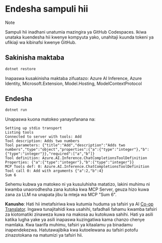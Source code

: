 <!--
CO_OP_TRANSLATOR_METADATA:
{
  "original_hash": "24b8b80f2e64a0ee05d1fc394c158638",
  "translation_date": "2025-05-17T10:43:30+00:00",
  "source_file": "03-GettingStarted/03-llm-client/solution/dotnet/README.md",
  "language_code": "sw"
}
-->
# Endesha sampuli hii

> [!NOTE]
> Sampuli hii inadhani unatumia mazingira ya GitHub Codespaces. Ikiwa unataka kuendesha hii kwenye kompyuta yako, unahitaji kuunda tokeni ya ufikiaji wa kibinafsi kwenye GitHub.

## Sakinisha maktaba

```sh
dotnet restore
```

Inapaswa kusakinisha maktaba zifuatazo: Azure AI Inference, Azure Identity, Microsoft.Extension, Model.Hosting, ModelContextProtocol 

## Endesha

```sh 
dotnet run
```

Unapaswa kuona matokeo yanayofanana na:

```text
Setting up stdio transport
Listing tools
Connected to server with tools: Add
Tool description: Adds two numbers
Tool parameters: {"title":"Add","description":"Adds two numbers","type":"object","properties":{"a":{"type":"integer"},"b":{"type":"integer"}},"required":["a","b"]}
Tool definition: Azure.AI.Inference.ChatCompletionsToolDefinition
Properties: {"a":{"type":"integer"},"b":{"type":"integer"}}
MCP Tools def: 0: Azure.AI.Inference.ChatCompletionsToolDefinition
Tool call 0: Add with arguments {"a":2,"b":4}
Sum 6
```

Sehemu kubwa ya matokeo ni ya kusuluhisha matatizo, lakini muhimu ni kwamba unaorodhesha zana kutoka kwa MCP Server, geuza hizo kuwa zana za LLM na unapata jibu la mteja wa MCP "Sum 6".

**Kanusho**: 
Hati hii imetafsiriwa kwa kutumia huduma ya tafsiri ya AI [Co-op Translator](https://github.com/Azure/co-op-translator). Ingawa tunajitahidi kwa usahihi, tafadhali fahamu kwamba tafsiri za kiotomatiki zinaweza kuwa na makosa au kutokuwa sahihi. Hati ya asili katika lugha yake ya asili inapaswa kuzingatiwa kama chanzo chenye mamlaka. Kwa taarifa muhimu, tafsiri ya kitaalamu ya binadamu inapendekezwa. Hatutawajibika kwa kutoelewana au tafsiri potofu zinazotokana na matumizi ya tafsiri hii.